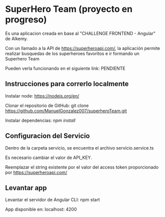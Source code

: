 # SuperHero Team (proyecto en progreso)

Es una aplicacion creada en base al "CHALLENGE FRONTEND - Angular" de Alkemy.

Con un llamado a la API de https://superheroapi.com/, la aplicación permite realizar busquedas de los superheroes favoritos e ir formando un Superhero Team

Pueden verla funcionando en el siguiente link: PENDIENTE

## Instrucciones para correrlo localmente

Instalar node: https://nodejs.org/en/

Clonar el repositorio de GitHub: git clone https://github.com/ManuelGonzalez007/superheroTeam.git

Instalar dependencias: *npm install*

## Configuracion del Servicio


Dentro de la carpeta servicio, se encuentra el archivo servicio.service.ts

Es necesario cambiar el valor de API_KEY.

Reemplazar el string existente por el valor del access token proporcionado por https://superheroapi.com/

## Levantar app

Levantar el servidor de Angular CLI: npm start

App disponible en: localhost: 4200
